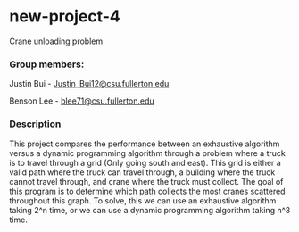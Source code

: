 # new-project-4

Crane unloading problem

### Group members:

Justin Bui - Justin_Bui12@csu.fullerton.edu

Benson Lee - blee71@csu.fullerton.edu

### Description

This project compares the performance between an exhaustive algorithm
versus a dynamic programming algorithm through a problem where a truck is
to travel through a grid (Only going south and east). This grid is either
a valid path where the truck can travel through, a building where the truck
cannot travel through, and crane where the truck must collect. The goal of this
program is to determine which path collects the most cranes scattered throughout
this graph. To solve, this we can use an exhaustive algorithm taking 2^n time,
or we can use a dynamic programming algorithm taking n^3 time.
